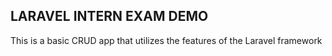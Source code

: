 
## LARAVEL INTERN EXAM DEMO

This is a basic CRUD app that utilizes the features of the Laravel framework
